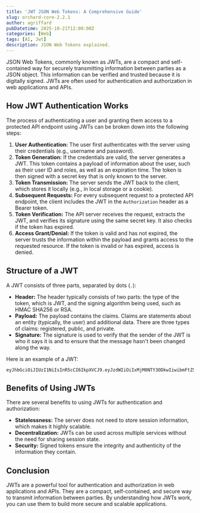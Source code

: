 ```yaml
---
title: 'JWT JSON Web Tokens: A Comprehensive Guide'
slug: orchard-core-2.2.1
author: agriffard
pubDatetime: 2025-10-21T12:00:00Z
categories: [Web]
tags: [AI, Jwt]
description: JSON Web Tokens explained.
---
```


JSON Web Tokens, commonly known as JWTs, are a compact and self-contained way for securely transmitting information between parties as a JSON object. This information can be verified and trusted because it is digitally signed. JWTs are often used for authentication and authorization in web applications and APIs.

## How JWT Authentication Works

The process of authenticating a user and granting them access to a protected API endpoint using JWTs can be broken down into the following steps:

1.  **User Authentication:** The user first authenticates with the server using their credentials (e.g., username and password).
2.  **Token Generation:** If the credentials are valid, the server generates a JWT. This token contains a payload of information about the user, such as their user ID and roles, as well as an expiration time. The token is then signed with a secret key that is only known to the server.
3.  **Token Transmission:** The server sends the JWT back to the client, which stores it locally (e.g., in local storage or a cookie).
4.  **Subsequent Requests:** For every subsequent request to a protected API endpoint, the client includes the JWT in the `Authorization` header as a Bearer token.
5.  **Token Verification:** The API server receives the request, extracts the JWT, and verifies its signature using the same secret key. It also checks if the token has expired.
6.  **Access Grant/Denial:** If the token is valid and has not expired, the server trusts the information within the payload and grants access to the requested resource. If the token is invalid or has expired, access is denied.

## Structure of a JWT

A JWT consists of three parts, separated by dots (`.`):

*   **Header:** The header typically consists of two parts: the type of the token, which is JWT, and the signing algorithm being used, such as HMAC SHA256 or RSA.
*   **Payload:** The payload contains the claims. Claims are statements about an entity (typically, the user) and additional data. There are three types of claims: registered, public, and private.
*   **Signature:** The signature is used to verify that the sender of the JWT is who it says it is and to ensure that the message hasn't been changed along the way.

Here is an example of a JWT:

```
eyJhbGciOiJIUzI1NiIsInR5cCI6IkpXVCJ9.eyJzdWIiOiIxMjM0NTY3ODkwIiwibmFtZSI6IkpvaG4gRG9lIiwiaWF0IjoxNTE2MjM5MDIyfQ.SflKxwRJSMeKKF2QT4fwpMeJf36POk6yJV_adQssw5c
```

## Benefits of Using JWTs

There are several benefits to using JWTs for authentication and authorization:

*   **Statelessness:** The server does not need to store session information, which makes it highly scalable.
*   **Decentralization:** JWTs can be used across multiple services without the need for sharing session state.
*   **Security:** Signed tokens ensure the integrity and authenticity of the information they contain.

## Conclusion

JWTs are a powerful tool for authentication and authorization in web applications and APIs. They are a compact, self-contained, and secure way to transmit information between parties. By understanding how JWTs work, you can use them to build more secure and scalable applications.
